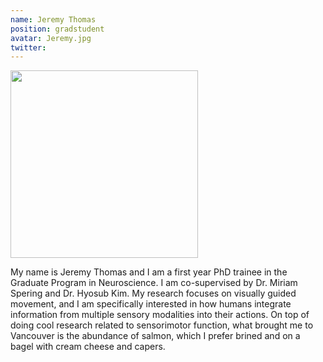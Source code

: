 ```yaml
---
name: Jeremy Thomas
position: gradstudent
avatar: Jeremy.jpg
twitter: 
---
```

<img width="300" src="{{site.baseurl}}/images/people/{{page.avatar}}" data-action="zoom">

My name is Jeremy Thomas and I am a first year PhD trainee in the Graduate Program in Neuroscience. I am co-supervised by Dr. Miriam Spering and Dr. Hyosub Kim. My research focuses on visually guided movement, and I am specifically interested in how humans integrate information from multiple sensory modalities into their actions. On top of doing cool research related to sensorimotor function, what brought me to Vancouver is the abundance of salmon, which I prefer brined and on a bagel with cream cheese and capers.